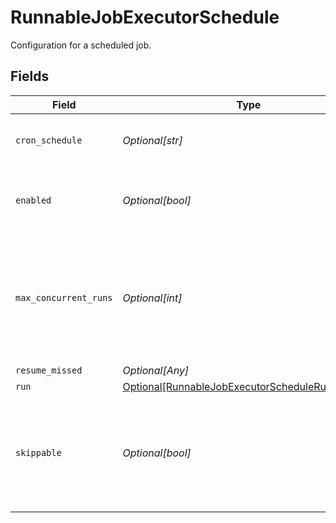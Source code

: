 # RunnableJobExecutorSchedule

Configuration for a scheduled job.


## Fields

| Field                                                                                                             | Type                                                                                                              | Required                                                                                                          | Description                                                                                                       |
| ----------------------------------------------------------------------------------------------------------------- | ----------------------------------------------------------------------------------------------------------------- | ----------------------------------------------------------------------------------------------------------------- | ----------------------------------------------------------------------------------------------------------------- |
| `cron_schedule`                                                                                                   | *Optional[str]*                                                                                                   | :heavy_minus_sign:                                                                                                | A cron schedule on which to run this job.                                                                         |
| `enabled`                                                                                                         | *Optional[bool]*                                                                                                  | :heavy_minus_sign:                                                                                                | Determines whether or not this schedule is enabled.                                                               |
| `max_concurrent_runs`                                                                                             | *Optional[int]*                                                                                                   | :heavy_minus_sign:                                                                                                | The maximum number of instances that may be running of this scheduled job at any given time.                      |
| `resume_missed`                                                                                                   | *Optional[Any]*                                                                                                   | :heavy_minus_sign:                                                                                                | N/A                                                                                                               |
| `run`                                                                                                             | [Optional[RunnableJobExecutorScheduleRunSettings]](../../models/shared/runnablejobexecutorschedulerunsettings.md) | :heavy_minus_sign:                                                                                                | N/A                                                                                                               |
| `skippable`                                                                                                       | *Optional[bool]*                                                                                                  | :heavy_minus_sign:                                                                                                | Skippable jobs can be delayed, up to their next run time, if the system is hitting concurrency limits.            |